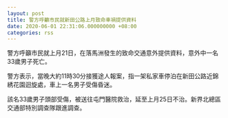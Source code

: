 ```yaml
---
layout: post
title: 警方呼籲市民就新田公路上月致命車禍提供資料
date: 2020-06-01 22:31:06.000000000 +08:00
categories: rss
---
```


警方呼籲市民就上月21日，在落馬洲發生的致命交通意外提供資料，意外中一名33歲男子死亡。

警方表示，當晚大約11時30分接獲途人報案，指一架私家車停泊在新田公路近錦綉花園迴旋處，車上一名男子受傷昏迷。

該名33歲男子頭部受傷，被送往屯門醫院救治，延至上月25日不治。新界北總區交通部特別調查隊跟進調查。
